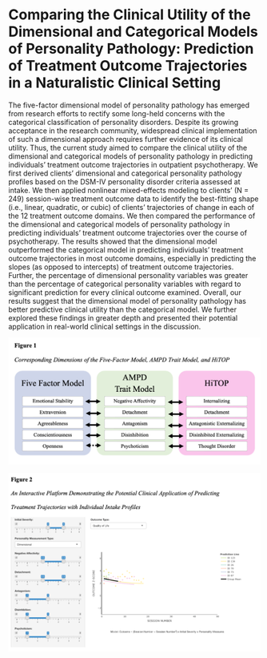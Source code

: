 # Comparing the Clinical Utility of the Dimensional and Categorical Models of Personality Pathology: Prediction of Treatment Outcome Trajectories in a Naturalistic Clinical Setting

The five-factor dimensional model of personality pathology has emerged from research efforts to
rectify some long-held concerns with the categorical classification of personality disorders. Despite its growing acceptance in the research community, widespread clinical implementation of such a dimensional approach requires further evidence of its clinical utility. Thus, the current study aimed to compare the clinical utility of the dimensional and categorical models of personality pathology in predicting individuals’ treatment outcome trajectories in outpatient psychotherapy. We first derived clients’ dimensional and categorical personality pathology profiles based on the DSM-IV personality disorder criteria assessed at intake. We then applied nonlinear mixed-effects modeling to clients’ (N = 249) session-wise treatment outcome data to identify the best-fitting shape (i.e., linear, quadratic, or cubic) of clients’ trajectories of change in each of the 12 treatment outcome domains. We then compared the performance of the dimensional and categorical models of personality pathology in predicting individuals’ treatment outcome trajectories over the course of psychotherapy. The results showed that the dimensional model outperformed the categorical model in predicting individuals’ treatment outcome trajectories in most outcome domains, especially in predicting the slopes (as opposed to intercepts) of treatment outcome trajectories. Further, the percentage of dimensional personality variables was greater than the percentage of categorical personality variables with regard to significant prediction for every clinical outcome examined. Overall, our results suggest that the dimensional model of personality pathology has better predictive clinical utility than the categorical model. We further explored these findings in greater depth and presented their potential application in real-world clinical settings in the discussion.

![Fig1](/Pics/Figure1.png)


![Fig1](/Pics/Figure2.png)

